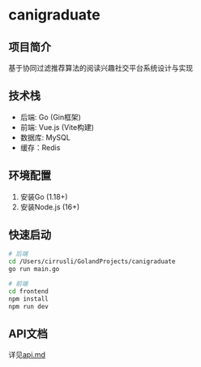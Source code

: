 # canigraduate

## 项目简介

基于协同过滤推荐算法的阅读兴趣社交平台系统设计与实现

## 技术栈

- 后端: Go (Gin框架)
- 前端: Vue.js (Vite构建)
- 数据库: MySQL
- 缓存：Redis

## 环境配置

1. 安装Go (1.18+)
2. 安装Node.js (16+)

## 快速启动

```bash
# 后端
cd /Users/cirrusli/GolandProjects/canigraduate
go run main.go

# 前端
cd frontend
npm install
npm run dev
```

## API文档

详见[api.md](./api.md)